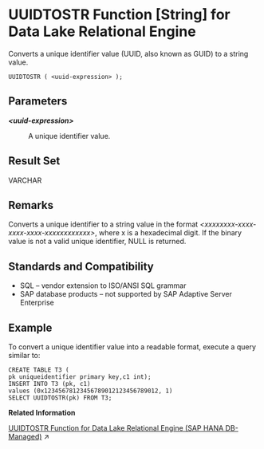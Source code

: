 <!-- loioa58e3ffd84f2101593c5c09c7d64fec4 -->

# UUIDTOSTR Function \[String\] for Data Lake Relational Engine

Converts a unique identifier value \(UUID, also known as GUID\) to a string value.



```
UUIDTOSTR ( <uuid-expression> );
```



<a name="loioa58e3ffd84f2101593c5c09c7d64fec4__UUIDTOSTR_parm1"/>

## Parameters


<dl>
<dt><b>

*<uuid-expression\>*

</b></dt>
<dd>

A unique identifier value.



</dd>
</dl>



<a name="loioa58e3ffd84f2101593c5c09c7d64fec4__UUIDTOSTR_returns1"/>

## Result Set

VARCHAR



<a name="loioa58e3ffd84f2101593c5c09c7d64fec4__UUIDTOSTR_remarks1"/>

## Remarks

Converts a unique identifier to a string value in the format *<xxxxxxxx-xxxx-xxxx-xxxx-xxxxxxxxxxxx\>*, where x is a hexadecimal digit. If the binary value is not a valid unique identifier, NULL is returned.



<a name="loioa58e3ffd84f2101593c5c09c7d64fec4__UUIDTOSTR_standards1"/>

## Standards and Compatibility

-   SQL – vendor extension to ISO/ANSI SQL grammar
-   SAP database products – not supported by SAP Adaptive Server Enterprise



<a name="loioa58e3ffd84f2101593c5c09c7d64fec4__UUIDTOSTR_example1"/>

## Example

To convert a unique identifier value into a readable format, execute a query similar to:

```
CREATE TABLE T3 (
pk uniqueidentifier primary key,c1 int);
INSERT INTO T3 (pk, c1) 
values (0x12345678123456789012123456789012, 1)
SELECT UUIDTOSTR(pk) FROM T3;
```

**Related Information**  


[UUIDTOSTR Function for Data Lake Relational Engine (SAP HANA DB-Managed)](https://help.sap.com/viewer/a898e08b84f21015969fa437e89860c8/2023_4_QRC/en-US/60f4cba865204365bd10f0d9cfb44fc6.html "Converts a unique identifier value (UUID, also known as GUID) to a string value.") :arrow_upper_right:

